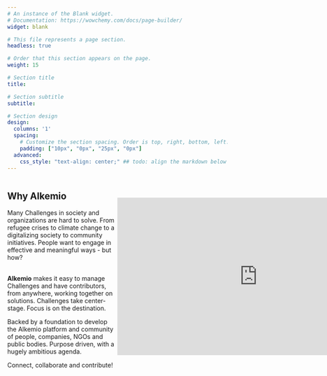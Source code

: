 ```yaml
---
# An instance of the Blank widget.
# Documentation: https://wowchemy.com/docs/page-builder/
widget: blank

# This file represents a page section.
headless: true

# Order that this section appears on the page.
weight: 15

# Section title
title: 

# Section subtitle
subtitle: 

# Section design
design:
  columns: '1'
  spacing:
    # Customize the section spacing. Order is top, right, bottom, left.
    padding: ["10px", "0px", "25px", "0px"]
  advanced:
    css_style: "text-align: center;" ## todo: align the markdown below centrally
---
```


<div style="display:flex">
  <div style="width:50%">

  <h2 class="font-weight-bold">Why Alkemio </h2>
  Many Challenges in society and organizations are hard to solve. From refugee crises to climate change to a digitalizing society to community initiatives. People want to engage in effective and meaningful ways - but how? <br> <br>

  **Alkemio** makes it easy to manage Challenges and have contributors, from anywhere, working together on solutions. Challenges take center-stage. Focus is on the destination.

  Backed by a foundation to develop the Alkemio platform and community of people, companies, NGOs and public bodies. Purpose driven, with a hugely ambitious agenda. 

  Connect, collaborate and contribute!
  </div>
  <div style="width:50%; margin:auto;">
<iframe src="https://player.vimeo.com/video/708619604?h=35e2fbb603&byline=0&portrait=0" width="640" height="360" frameborder="0" allow="autoplay; fullscreen; picture-in-picture" allowfullscreen></iframe>
  </div>
</div>
